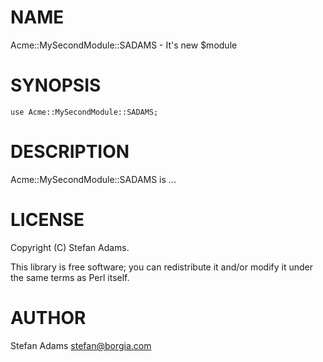 # NAME

Acme::MySecondModule::SADAMS - It's new $module

# SYNOPSIS

    use Acme::MySecondModule::SADAMS;

# DESCRIPTION

Acme::MySecondModule::SADAMS is ...

# LICENSE

Copyright (C) Stefan Adams.

This library is free software; you can redistribute it and/or modify
it under the same terms as Perl itself.

# AUTHOR

Stefan Adams <stefan@borgia.com>
